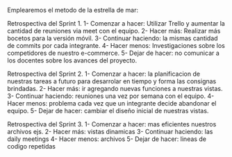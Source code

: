 Emplearemos el metodo de la estrella de mar:

Retrospectiva del Sprint 1.
1- Comenzar a hacer: Utilizar Trello y aumentar la cantidad de reuniones via meet con el equipo.
2- Hacer más: Realizar más bocetos para la versión móvil.
3- Continuar haciendo: la mismas cantidad de commits por cada integrante.
4- Hacer menos: Investigaciones sobre los competidores de nuestro e-commerce.
5- Dejar de hacer: no comunicar a los docentes sobre los avances del proyecto.

Retrospectiva del Sprint 2.
1- Comenzar a hacer: la planificacion de nuestras tareas a futuro para desarrolar en tiempo y forma las consignas brindadas.
2- Hacer más: ir agregando nuevas funciones a nuestras vistas.
3- Continuar haciendo: reuniones una vez por semana con el equipo.
4- Hacer menos: problema cada vez que un integrante decide abandonar el equipo.
5- Dejar de hacer: cambiar el diseño inicial de nuestras vistas.

Retrospectiva del Sprint 3.
1- Comenzar a hacer: mas eficientes nuestros archivos ejs.
2- Hacer más: vistas dinamicas
3- Continuar haciendo: las daily meetings 
4- Hacer menos: archivos 
5- Dejar de hacer: lineas de codigo repetidas


